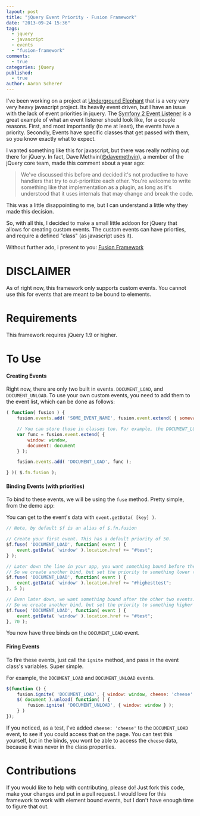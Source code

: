 ```yaml
---
layout: post
title: "jQuery Event Priority - Fusion Framework"
date: "2013-09-24 15:36"
tags: 
  - jquery
  - javascript
  - events
  - "fusion-framework"
comments: 
  - true
categories: jQuery
published: 
  - true
author: Aaron Scherer
---
```


I've been working on a project at [Underground Elephant][1] that is a very very very heavy javascript project. Its heavily event driven, but I have an issue with the lack of event priorities in jquery. The [Symfony 2 Event Listener][2] is a great example of what an event listener should look like, for a couple reasons. First, and most importantly (to me at least), the events have a priority. Secondly, Events have specific classes that get passed with them, so you know exactly what to expect.

I wanted something like this for javascript, but there was really nothing out there for jQuery. In fact, Dave Methvin([@davemethvin][4]), a member of the jQuery core team, made this comment about a year ago:


> We've discussed this before and decided it's not productive to have handlers that try to out-prioritize each other.
> You're welcome to write something like that implementation as a plugin, as long as it's understood that it uses internals that may change and break the code.

This was a little disappointing to me, but I can understand a little why they made this decision.

So, with all this, I decided to make a small little addoon for jQuery that allows for creating custom events. The custom events can have priorties, and require a defined "class" (as javascript uses it).

Without further ado, i present to you: [Fusion Framework][5]

DISCLAIMER
==========

As of right now, this framework only supports custom events.
You cannot use this for events that are meant to be bound to elements.


Requirements
============

This framework requires jQuery 1.9 or higher.

To Use
======


#### Creating Events

Right now, there are only two built in events. `DOCUMENT_LOAD`, and `DOCUMENT_UNLOAD`.
To use your own custom events, you need to add them to the event list, which can be done as follows:

```js
( function( fusion ) {
    fusion.events.add( 'SOME_EVENT_NAME', fusion.event.extend( { somevar: null } ) );

    // You can store those in classes too. For example, the DOCUMENT_LOAD stuff
    var func = fusion.event.extend( {
		window: window,
		document: document
    } );

    fusion.events.add( 'DOCUMENT_LOAD', func );

} )( $.fn.fusion );
```


#### Binding Events (with priorities)

To bind to these events, we will be using the `fuse` method. Pretty simple, from the demo app:

You can get to the event's data with `event.getData( [key] )`.

```js
// Note, by default $f is an alias of $.fn.fusion

// Create your first event. This has a default priority of 50.
$f.fuse( 'DOCUMENT_LOAD', function( event ) {
    event.getData( 'window' ).location.href += "#test";
} );

// Later down the line in your app, you want something bound before the above.
// So we create another bind, but set the priority to something lower than 50 (5 here).
$f.fuse( 'DOCUMENT_LOAD', function( event ) {
    event.getData( 'window' ).location.href += "#highesttest";
}, 5 );

// Even later down, we want something bound after the other two events.
// So we create another bind, but set the priority to something higher than 50 (70 here).
$f.fuse( 'DOCUMENT_LOAD', function( event ) {
    event.getData( 'window' ).location.href += "#test";
}, 70 );
```

You now have three binds on the `DOCUMENT_LOAD` event.



#### Firing Events

To fire these events, just call the `ignite` method, and pass in the event class's variables. Super simple.

For example, the `DOCUMENT_LOAD` and `DOCUMENT_UNLOAD` events.

```js
$(function () {
    fusion.ignite( 'DOCUMENT_LOAD', { window: window, cheese: 'cheese' } );
    $( document ).unload( function( ) {
        fusion.ignite( 'DOCUMENT_UNLOAD', { window: window } );
    } )
});
```

If you noticed, as a test, I've added `cheese: 'cheese'` to the `DOCUMENT_LOAD` event, to see if you could access that on the page.
You can test this yourself, but in the binds, you wont be able to access the `cheese` data, because it was never in the class properties.


Contributions
=============

If you would like to help with contributing, please do! Just fork this code, make your changes and put in a pull request.
I would love for this framework to work with element bound events, but I don't have enough time to figure that out.


[1]: http://www.undergroundelephant.com/
[2]: http://symfony.com/doc/current/components/event_dispatcher/introduction.html
[4]: https://twitter.com/davemethvin
[5]: https://github.com/fusion-events/fusion-framework

